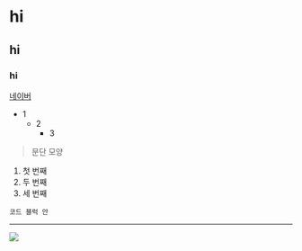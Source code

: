 # hi
## hi
### hi
[네이버](naver.com)

+ 1
  + 2
    + 3

 >문단 모양

1. 첫 번째
2. 두 번째
3. 세 번째

```
코드 블럭 안
```

* * *

<img path="" height="" src="./png/170719_cat01"></img>

